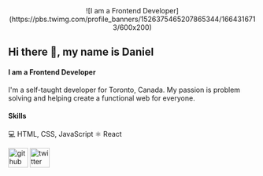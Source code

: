<div align="center">
  ![I am a Frontend Developer](https://pbs.twimg.com/profile_banners/1526375465207865344/1664316713/600x200)
</div>

## Hi there 👋, my name is Daniel
#### I am a Frontend Developer

I'm a self-taught developer for Toronto, Canada. My passion is problem solving and helping create a functional web for everyone.

#### Skills

💻 HTML, CSS, JavaScript
⚛️ React


[<img src='https://cdn.jsdelivr.net/npm/simple-icons@3.0.1/icons/github.svg' alt='github' height='40'>](https://github.com/Danielheppenstiel)  [<img src='https://cdn.jsdelivr.net/npm/simple-icons@3.0.1/icons/twitter.svg' alt='twitter' height='40'>](https://twitter.com/@DevWithDan)  
